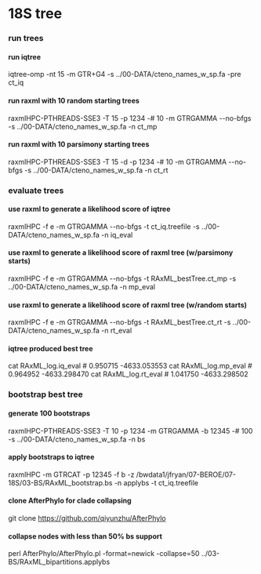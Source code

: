 # 18S tree

### run trees

#### run iqtree
iqtree-omp -nt 15 -m GTR+G4 -s ../00-DATA/cteno_names_w_sp.fa -pre ct_iq

#### run raxml with 10 random starting trees
raxmlHPC-PTHREADS-SSE3 -T 15 -p 1234 -# 10 -m GTRGAMMA --no-bfgs -s ../00-DATA/cteno_names_w_sp.fa -n ct_mp

#### run raxml with 10 parsimony starting trees
raxmlHPC-PTHREADS-SSE3 -T 15 -d -p 1234 -# 10 -m GTRGAMMA --no-bfgs -s ../00-DATA/cteno_names_w_sp.fa -n ct_rt

### evaluate trees

#### use raxml to generate a likelihood score of iqtree
raxmlHPC -f e -m GTRGAMMA --no-bfgs -t ct_iq.treefile -s ../00-DATA/cteno_names_w_sp.fa -n iq_eval

#### use raxml to generate a likelihood score of raxml tree (w/parsimony starts)
raxmlHPC -f e -m GTRGAMMA --no-bfgs -t RAxML_bestTree.ct_mp -s ../00-DATA/cteno_names_w_sp.fa -n mp_eval

#### use raxml to generate a likelihood score of raxml tree (w/random starts)
raxmlHPC -f e -m GTRGAMMA --no-bfgs -t RAxML_bestTree.ct_rt -s ../00-DATA/cteno_names_w_sp.fa -n rt_eval

#### iqtree produced best tree
cat RAxML_log.iq_eval  # 0.950715 -4633.053553
cat RAxML_log.mp_eval  # 0.964952 -4633.298470
cat RAxML_log.rt_eval  # 1.041750 -4633.298502

### bootstrap best tree

#### generate 100 bootstraps
raxmlHPC-PTHREADS-SSE3 -T 10 -p 1234 -m GTRGAMMA -b 12345 -# 100 -s ../00-DATA/cteno_names_w_sp.fa -n bs

#### apply bootstraps to iqtree
raxmlHPC -m GTRCAT -p 12345 -f b -z /bwdata1/jfryan/07-BEROE/07-18S/03-BS/RAxML_bootstrap.bs -n applybs -t ct_iq.treefile


#### clone AfterPhylo for clade collapsing
git clone https://github.com/qiyunzhu/AfterPhylo

#### collapse nodes with less than 50% bs support
perl AfterPhylo/AfterPhylo.pl -format=newick -collapse=50 ../03-BS/RAxML_bipartitions.applybs



